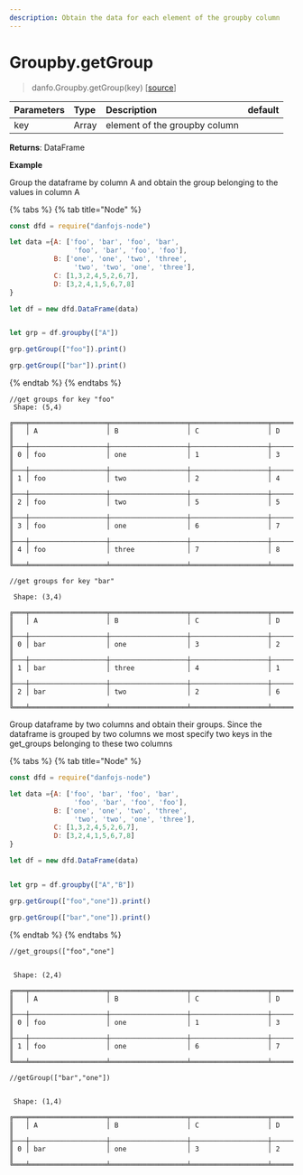 ```yaml
---
description: Obtain the data for each element of the groupby column
---
```


# Groupby.getGroup

> danfo.Groupby.getGroup(key\)      \[[source](https://github.com/javascriptdata/danfojs/blob/0d33e344b80a3ed54c91c9393ac3b583d4b0b1a4/src/danfojs-base/aggregators/groupby.ts#L523)\]

| Parameters | Type | Description | default |
| :--- | :--- | :--- | :--- |
| key | Array | element of the groupby column |  |

**Returns**: DataFrame

**Example**

Group the dataframe by column A and obtain the group belonging to the values in column A

{% tabs %}
{% tab title="Node" %}
```javascript
const dfd = require("danfojs-node")

let data ={A: ['foo', 'bar', 'foo', 'bar',
                'foo', 'bar', 'foo', 'foo'],
           B: ['one', 'one', 'two', 'three',
                'two', 'two', 'one', 'three'],
           C: [1,3,2,4,5,2,6,7],
           D: [3,2,4,1,5,6,7,8]
}

let df = new dfd.DataFrame(data)


let grp = df.groupby(["A"])

grp.getGroup(["foo"]).print()

grp.getGroup(["bar"]).print()
```
{% endtab %}
{% endtabs %}

```text
//get groups for key "foo"
 Shape: (5,4) 

╔═══╤═══════════════════╤═══════════════════╤═══════════════════╤═══════════════════╗
║   │ A                 │ B                 │ C                 │ D                 ║
╟───┼───────────────────┼───────────────────┼───────────────────┼───────────────────╢
║ 0 │ foo               │ one               │ 1                 │ 3                 ║
╟───┼───────────────────┼───────────────────┼───────────────────┼───────────────────╢
║ 1 │ foo               │ two               │ 2                 │ 4                 ║
╟───┼───────────────────┼───────────────────┼───────────────────┼───────────────────╢
║ 2 │ foo               │ two               │ 5                 │ 5                 ║
╟───┼───────────────────┼───────────────────┼───────────────────┼───────────────────╢
║ 3 │ foo               │ one               │ 6                 │ 7                 ║
╟───┼───────────────────┼───────────────────┼───────────────────┼───────────────────╢
║ 4 │ foo               │ three             │ 7                 │ 8                 ║
╚═══╧═══════════════════╧═══════════════════╧═══════════════════╧═══════════════════╝

//get groups for key "bar"

 Shape: (3,4) 

╔═══╤═══════════════════╤═══════════════════╤═══════════════════╤═══════════════════╗
║   │ A                 │ B                 │ C                 │ D                 ║
╟───┼───────────────────┼───────────────────┼───────────────────┼───────────────────╢
║ 0 │ bar               │ one               │ 3                 │ 2                 ║
╟───┼───────────────────┼───────────────────┼───────────────────┼───────────────────╢
║ 1 │ bar               │ three             │ 4                 │ 1                 ║
╟───┼───────────────────┼───────────────────┼───────────────────┼───────────────────╢
║ 2 │ bar               │ two               │ 2                 │ 6                 ║
╚═══╧═══════════════════╧═══════════════════╧═══════════════════╧═══════════════════╝
```

Group dataframe by two columns and obtain their groups. Since the dataframe is grouped by two columns we most specify two keys in the get\_groups belonging to these two columns

{% tabs %}
{% tab title="Node" %}
```javascript
const dfd = require("danfojs-node")

let data ={A: ['foo', 'bar', 'foo', 'bar',
                'foo', 'bar', 'foo', 'foo'],
           B: ['one', 'one', 'two', 'three',
                'two', 'two', 'one', 'three'],
           C: [1,3,2,4,5,2,6,7],
           D: [3,2,4,1,5,6,7,8]
}

let df = new dfd.DataFrame(data)


let grp = df.groupby(["A","B"])

grp.getGroup(["foo","one"]).print()

grp.getGroup(["bar","one"]).print()
```
{% endtab %}
{% endtabs %}

```text
//get_groups(["foo","one"]


 Shape: (2,4) 

╔═══╤═══════════════════╤═══════════════════╤═══════════════════╤═══════════════════╗
║   │ A                 │ B                 │ C                 │ D                 ║
╟───┼───────────────────┼───────────────────┼───────────────────┼───────────────────╢
║ 0 │ foo               │ one               │ 1                 │ 3                 ║
╟───┼───────────────────┼───────────────────┼───────────────────┼───────────────────╢
║ 1 │ foo               │ one               │ 6                 │ 7                 ║
╚═══╧═══════════════════╧═══════════════════╧═══════════════════╧═══════════════════╝

//getGroup(["bar","one"])


 Shape: (1,4) 

╔═══╤═══════════════════╤═══════════════════╤═══════════════════╤═══════════════════╗
║   │ A                 │ B                 │ C                 │ D                 ║
╟───┼───────────────────┼───────────────────┼───────────────────┼───────────────────╢
║ 0 │ bar               │ one               │ 3                 │ 2                 ║
╚═══╧═══════════════════╧═══════════════════╧═══════════════════╧═══════════════════╝
```

